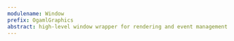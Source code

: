 ```yaml
---
modulename: Window
prefix: OgamlGraphics
abstract: high-level window wrapper for rendering and event management
---
```

